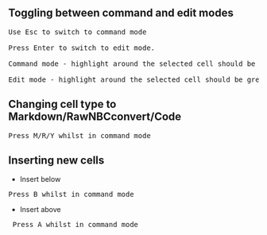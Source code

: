 ## Toggling between command and edit modes


<pre>Use Esc to switch to command mode 

Press Enter to switch to edit mode.

Command mode - highlight around the selected cell should be blue

Edit mode - highlight around the selected cell should be green </pre>

## Changing cell type to Markdown/RawNBCconvert/Code

<pre>Press M/R/Y whilst in command mode </pre>

## Inserting new cells

* Insert below 
<pre>Press B whilst in command mode </pre>
* Insert above
<pre> Press A whilst in command mode </pre>
